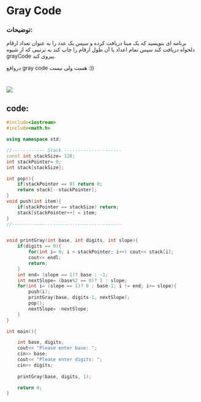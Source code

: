 # Gray Code
### توضیحات:
برنامه ای بنویسید که یک مبنا دریافت کرده و سپس یک عدد را به عنوان تعداد ارقام دلخواه دریافت کند سپس تمام اعداد با آن طول ارقام را چاپ کند به ترتیبی که از شیوه grayCode پیروی کند.

درواقع gray code هست ولی نیست :))
#




<a href="https://uupload.ir/" target="_blank"><img src="https://s8.uupload.ir/files/image_2024-02-11_22-44-36_v8wv.png" border="0" /></a>

## code:
```cpp
#include<iostream>
#include<math.h>

using namespace std;

//------------ Stack ---------------------
const int stackSize= 128;
int stackPointer= 0;
int stack[stackSize];

int pop(){
    if(stackPointer == 0) return 0;
    return stack[--stackPointer];
}
void push(int item){
    if(stackPointer == stackSize) return;
    stack[stackPointer++] = item;
}
//----------------------------------------


void printGray(int base, int digits, int slope){
    if(digits == 0){
        for(int i= 0; i < stackPointer; i++) cout<< stack[i];
        cout<< endl;
        return;
    }
    int end= (slope == 1)? base : -1;
    int nextSlope= (base%2 == 0)? 1 : slope;
    for(int i= (slope == 1)? 0 : base-1; i != end; i+= slope){
        push(i);
        printGray(base, digits-1, nextSlope);
        pop();
        nextSlope= -nextSlope;
    }
}

int main(){

    int base, digits;
    cout<< "Please enter base: ";
    cin>> base;
    cout<< "Please enter digits: ";
    cin>> digits;
    
    printGray(base, digits, 1);

    return 0;
}
```
